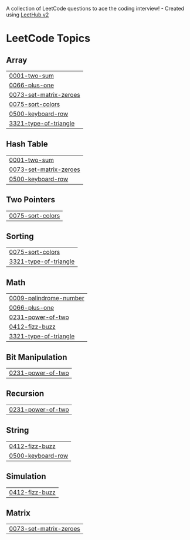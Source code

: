 A collection of LeetCode questions to ace the coding interview! - Created using [LeetHub v2](https://github.com/arunbhardwaj/LeetHub-2.0)
<!---LeetCode Topics Start-->
# LeetCode Topics
## Array
|  |
| ------- |
| [0001-two-sum](https://github.com/shenalgunsekera/LeetCode/tree/master/0001-two-sum) |
| [0066-plus-one](https://github.com/shenalgunsekera/LeetCode/tree/master/0066-plus-one) |
| [0073-set-matrix-zeroes](https://github.com/shenalgunsekera/LeetCode/tree/master/0073-set-matrix-zeroes) |
| [0075-sort-colors](https://github.com/shenalgunsekera/LeetCode/tree/master/0075-sort-colors) |
| [0500-keyboard-row](https://github.com/shenalgunsekera/LeetCode/tree/master/0500-keyboard-row) |
| [3321-type-of-triangle](https://github.com/shenalgunsekera/LeetCode/tree/master/3321-type-of-triangle) |
## Hash Table
|  |
| ------- |
| [0001-two-sum](https://github.com/shenalgunsekera/LeetCode/tree/master/0001-two-sum) |
| [0073-set-matrix-zeroes](https://github.com/shenalgunsekera/LeetCode/tree/master/0073-set-matrix-zeroes) |
| [0500-keyboard-row](https://github.com/shenalgunsekera/LeetCode/tree/master/0500-keyboard-row) |
## Two Pointers
|  |
| ------- |
| [0075-sort-colors](https://github.com/shenalgunsekera/LeetCode/tree/master/0075-sort-colors) |
## Sorting
|  |
| ------- |
| [0075-sort-colors](https://github.com/shenalgunsekera/LeetCode/tree/master/0075-sort-colors) |
| [3321-type-of-triangle](https://github.com/shenalgunsekera/LeetCode/tree/master/3321-type-of-triangle) |
## Math
|  |
| ------- |
| [0009-palindrome-number](https://github.com/shenalgunsekera/LeetCode/tree/master/0009-palindrome-number) |
| [0066-plus-one](https://github.com/shenalgunsekera/LeetCode/tree/master/0066-plus-one) |
| [0231-power-of-two](https://github.com/shenalgunsekera/LeetCode/tree/master/0231-power-of-two) |
| [0412-fizz-buzz](https://github.com/shenalgunsekera/LeetCode/tree/master/0412-fizz-buzz) |
| [3321-type-of-triangle](https://github.com/shenalgunsekera/LeetCode/tree/master/3321-type-of-triangle) |
## Bit Manipulation
|  |
| ------- |
| [0231-power-of-two](https://github.com/shenalgunsekera/LeetCode/tree/master/0231-power-of-two) |
## Recursion
|  |
| ------- |
| [0231-power-of-two](https://github.com/shenalgunsekera/LeetCode/tree/master/0231-power-of-two) |
## String
|  |
| ------- |
| [0412-fizz-buzz](https://github.com/shenalgunsekera/LeetCode/tree/master/0412-fizz-buzz) |
| [0500-keyboard-row](https://github.com/shenalgunsekera/LeetCode/tree/master/0500-keyboard-row) |
## Simulation
|  |
| ------- |
| [0412-fizz-buzz](https://github.com/shenalgunsekera/LeetCode/tree/master/0412-fizz-buzz) |
## Matrix
|  |
| ------- |
| [0073-set-matrix-zeroes](https://github.com/shenalgunsekera/LeetCode/tree/master/0073-set-matrix-zeroes) |
<!---LeetCode Topics End-->